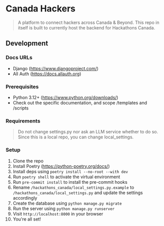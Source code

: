 # Canada Hackers
> A platform to connect hackers across Canada & Beyond. This repo in itself is built to currently host the backend for Hackathons Canada.


## Development

### Docs URLs
- Django (https://www.djangoproject.com/)
- All Auth (https://docs.allauth.org) 


### Prerequisites
- Python 3.12+ (https://www.python.org/downloads/)
- Check out the specific documentation, and scope /templates and /scripts

### Requirements
>Do not change settings.py nor ask an LLM service whether to do so. Since this is a local repo, you can change local_settings.

### Setup
1. Clone the repo
2. Install Poetry (https://python-poetry.org/docs/)
3. Install deps using `poetry install --no-root --with dev`
4. Run `poetry shell` to activate the virtual environment
5. Run `pre-commit install` to install the pre-commit hooks 
6. Rename `/hackathons_canada/local_settings.py.example` to `/hackathons_canada/local_settings.py` and update the settings accordingly
7. Create the database using `python manage.py migrate`
8. Run the server using `python manage.py runserver`
9. Visit `http://localhost:8000` in your browser
10. You're all set!
